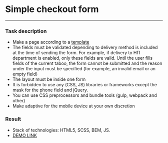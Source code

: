# Simple checkout form
***
### Task description
- Make a page according to a [template](https://www.figma.com/file/k24oPb91ZDQYN7XpvXKk3e/Test-Tesk-Front-end?node-id=558%3A51)
- The fields must be validated depending to delivery method is included at the time of sending the form. For example, if delivery to НП department is enabled, only these fields are valid. Until the user fills fields of the current taboo, the form cannot be submitted and the reason under the input must be specified (for example, an invalid email or an empty field)
- The layout must be inside one form
- It is forbidden to use any (СSS, JS) libraries or frameworks except the mask for the phone field and jQuery.
- You can use CSS preprocessors and bundle tools (gulp, webpack and other)
- Make adaptive for the mobile device at your own discretion
### Result
- Stack of technologies: HTML5, SCSS, BEM, JS.
- [DEMO LINK](https://dmitry-puhliakov.github.io/simple-checkout-form/)
